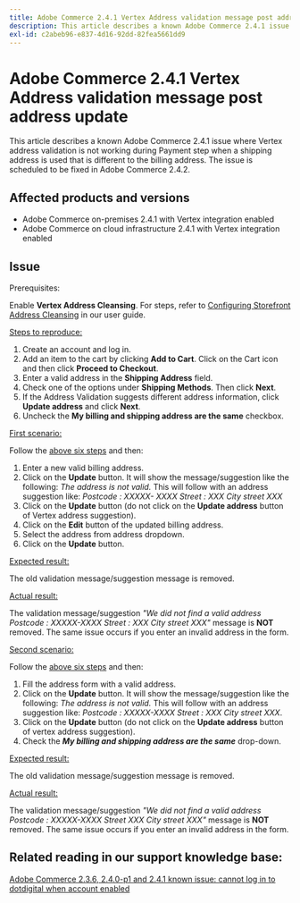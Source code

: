 ```yaml
---
title: Adobe Commerce 2.4.1 Vertex Address validation message post address update
description: This article describes a known Adobe Commerce 2.4.1 issue where Vertex address validation is not working during Payment step when a shipping address is used that is different to the billing address. The issue is scheduled to be fixed in Adobe Commerce 2.4.2.
exl-id: c2abeb96-e837-4d16-92dd-82fea5661dd9
---
```

# Adobe Commerce 2.4.1 Vertex Address validation message post address update

This article describes a known Adobe Commerce 2.4.1 issue where Vertex address validation is not working during Payment step when a shipping address is used that is different to the billing address. The issue is scheduled to be fixed in Adobe Commerce 2.4.2.

## Affected products and versions

* Adobe Commerce on-premises 2.4.1 with Vertex integration enabled
* Adobe Commerce on cloud infrastructure 2.4.1 with Vertex integration enabled

## Issue

Prerequisites:

Enable **Vertex Address Cleansing**. For steps, refer to [Configuring Storefront Address Cleansing](https://docs.magento.com/user-guide/tax/vertex-configure-address.html) in our user guide.

<u>Steps to reproduce:</u>

1. Create an account and log in.
1. Add an item to the cart by clicking **Add to Cart**. Click on the Cart icon and then click **Proceed to Checkout**.
1. Enter a valid address in the **Shipping Address** field.
1. Check one of the options under **Shipping Methods**. Then click **Next**.
1. If the Address Validation suggests different address information, click **Update address** and click **Next**.
1. Uncheck the **My billing and shipping address are the same** checkbox.

<u>First scenario:</u>

Follow the [above six steps](https://support.magento.com/hc/en-us/articles/360050139631#first_sixth) and then:

1. Enter a new valid billing address.
1. Click on the **Update** button. It will show the message/suggestion like the following: *The address is not valid.* This will follow with an address suggestion like: *Postcode : XXXXX- XXXX Street : XXX City street XXX*
1. Click on the **Update** button (do not click on the **Update address** button of Vertex address suggestion).
1. Click on the **Edit** button of the updated billing address.
1. Select the address from address dropdown.
1. Click on the **Update** button.

<u>Expected result:</u>

The old validation message/suggestion message is removed.

<u>Actual result:</u>

The validation message/suggestion *"We did not find a valid address Postcode : XXXXX-XXXX Street : XXX City street XXX"* message is **NOT** removed. The same issue occurs if you enter an invalid address in the form.

<u>Second scenario:</u>

Follow the [above six steps](https://support.magento.com/hc/en-us/articles/360050139631#first_sixth) and then:

1. Fill the address form with a valid address.
1. Click on the **Update** button. It will show the message/suggestion like the following: *The address is not valid.* This will follow with an address suggestion like: *Postcode : XXXXX-XXXX Street : XXX City street XXX*.
1. Click on the **Update** button (do not click on the **Update address** button of vertex address suggestion).
1. Check the ***My billing and shipping address are the same*** drop-down.

<u>Expected result:</u>

The old validation message/suggestion message is removed.

<u>Actual result:</u>

The validation message/suggestion *"We did not find a valid address Postcode : XXXXX-XXXX Street  XXX City street XXX"* message is **NOT** removed. The same issue occurs if you enter an invalid address in the form.

## Related reading in our support knowledge base:

[Adobe Commerce 2.3.6, 2.4.0-p1 and 2.4.1 known issue: cannot log in to dotdigital when account enabled](https://support.magento.com/hc/en-us/articles/360050092291)

